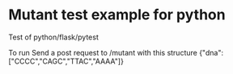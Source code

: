 # Mutant test example for python
Test of python/flask/pytest

To run Send a post request to /mutant with this structure {"dna":["CCCC","CAGC","TTAC","AAAA"]}
